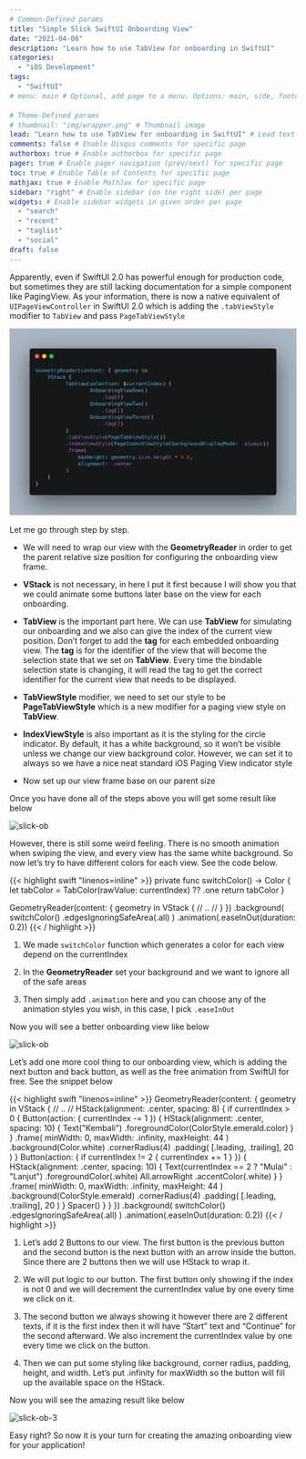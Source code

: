 ```yaml
---
# Common-Defined params
title: "Simple Slick SwiftUI Onboarding View"
date: "2021-04-08"
description: "Learn how to use TabView for onboarding in SwiftUI"
categories:
  - "iOS Development"
tags:
  - "SwiftUI"
# menu: main # Optional, add page to a menu. Options: main, side, footer

# Theme-Defined params
# thumbnail: "img/wrapper.png" # Thumbnail image
lead: "Learn how to use TabView for onboarding in SwiftUI" # Lead text
comments: false # Enable Disqus comments for specific page
authorbox: true # Enable authorbox for specific page
pager: true # Enable pager navigation (prev/next) for specific page
toc: true # Enable Table of Contents for specific page
mathjax: true # Enable MathJax for specific page
sidebar: "right" # Enable sidebar (on the right side) per page
widgets: # Enable sidebar widgets in given order per page
  - "search"
  - "recent"
  - "taglist"
  - "social"
draft: false
---
```


Apparently, even if SwiftUI 2.0 has powerful enough for production code, but sometimes they are still lacking documentation for a simple component like PagingView. As your information, there is now a native equivalent of `UIPageViewController` in SwiftUI 2.0 which is adding the `.tabViewStyle` modifier to `TabView` and pass `PageTabViewStyle`

![simple-slick](/img/simple-slick.png)

Let me go through step by step.

- We will need to wrap our view with the **GeometryReader** in order to get the parent relative size position for configuring the onboarding view frame.

- **VStack** is not necessary, in here I put it first because I will show you that we could animate some buttons later base on the view for each onboarding.

- **TabView** is the important part here. We can use **TabView** for simulating our onboarding and we also can give the index of the current view position. Don’t forget to add the **tag** for each embedded onboarding view. The **tag** is for the identifier of the view that will become the selection state that we set on **TabView**. Every time the bindable selection state is changing, it will read the tag to get the correct identifier for the current view that needs to be displayed.

- **TabViewStyle** modifier, we need to set our style to be **PageTabViewStyle** which is a new modifier for a paging view style on **TabView**.

- **IndexViewStyle** is also important as it is the styling for the circle indicator. By default, it has a white background, so it won’t be visible unless we change our view background color. However, we can set it to always so we have a nice neat standard iOS Paging View indicator style

- Now set up our view frame base on our parent size

Once you have done all of the steps above you will get some result like below

![slick-ob](/img/slick-ob-1.gif)

However, there is still some weird feeling. There is no smooth animation when swiping the view, and every view has the same white background. So now let’s try to have different colors for each view. See the code below.

{{< highlight swift "linenos=inline" >}}
private func switchColor() -> Color {
  let tabColor = TabColor(rawValue: currentIndex) ?? .one
  return tabColor
}

GeometryReader(content: { geometry in
  VStack {
    // .. //
  }
})
.background(
  switchColor()
    .edgesIgnoringSafeArea(.all)
)
.animation(.easeInOut(duration: 0.2))
{{< / highlight >}}

1. We made `switchColor` function which generates a color for each view depend on the currentIndex

2. In the **GeometryReader** set your background and we want to ignore all of the safe areas

3. Then simply add `.animation` here and you can choose any of the animation styles you wish, in this case, I pick `.easeInOut`

Now you will see a better onboarding view like below

![slick-ob](/img/slick-ob-2.gif)

Let’s add one more cool thing to our onboarding view, which is adding the next button and back button, as well as the free animation from SwiftUI for free. See the snippet below

{{< highlight swift "linenos=inline" >}}
GeometryReader(content: { geometry in
  VStack {
      // .. //
      HStack(alignment: .center, spacing: 8) {
        if currentIndex > 0 {
          Button(action: {
            currentIndex -= 1
          }) {
            HStack(alignment: .center, spacing: 10) {
              Text("Kembali")
                .foregroundColor(ColorStyle.emerald.color)
            }
          }
          .frame(
              minWidth: 0,
              maxWidth: .infinity,
              maxHeight: 44
          )
          .background(Color.white)
          .cornerRadius(4)
          .padding(
              [.leading, .trailing], 20
          )
        }
        Button(action: {
          if currentIndex != 2 {
            currentIndex += 1
          }
        }) {
          HStack(alignment: .center, spacing: 10) {
            Text(currentIndex == 2 ? "Mulai" : "Lanjut")
              .foregroundColor(.white)
              All.arrowRight
                .accentColor(.white)
          }
        }
        .frame(
            minWidth: 0,
            maxWidth: .infinity,
            maxHeight: 44
        )
        .background(ColorStyle.emerald)
        .cornerRadius(4)
        .padding(
            [.leading, .trailing], 20
        )
      }
      Spacer()
    }
  }
})
.background(
  switchColor()
    .edgesIgnoringSafeArea(.all)
)
.animation(.easeInOut(duration: 0.2))
{{< / highlight >}}

1. Let’s add 2 Buttons to our view. The first button is the previous button and the second button is the next button with an arrow inside the button. Since there are 2 buttons then we will use HStack to wrap it.

2. We will put logic to our button. The first button only showing if the index is not 0 and we will decrement the currentIndex value by one every time we click on it.

3. The second button we always showing it however there are 2 different texts, if it is the first index then it will have “Start” text and “Continue” for the second afterward. We also increment the currentIndex value by one every time we click on the button.

4. Then we can put some styling like background, corner radius, padding, height, and width. Let’s put .infinity for maxWidth so the button will fill up the available space on the HStack.

Now you will see the amazing result like below

![slick-ob-3](/img/slick-ob-3.gif)

Easy right? So now it is your turn for creating the amazing onboarding view for your application!
